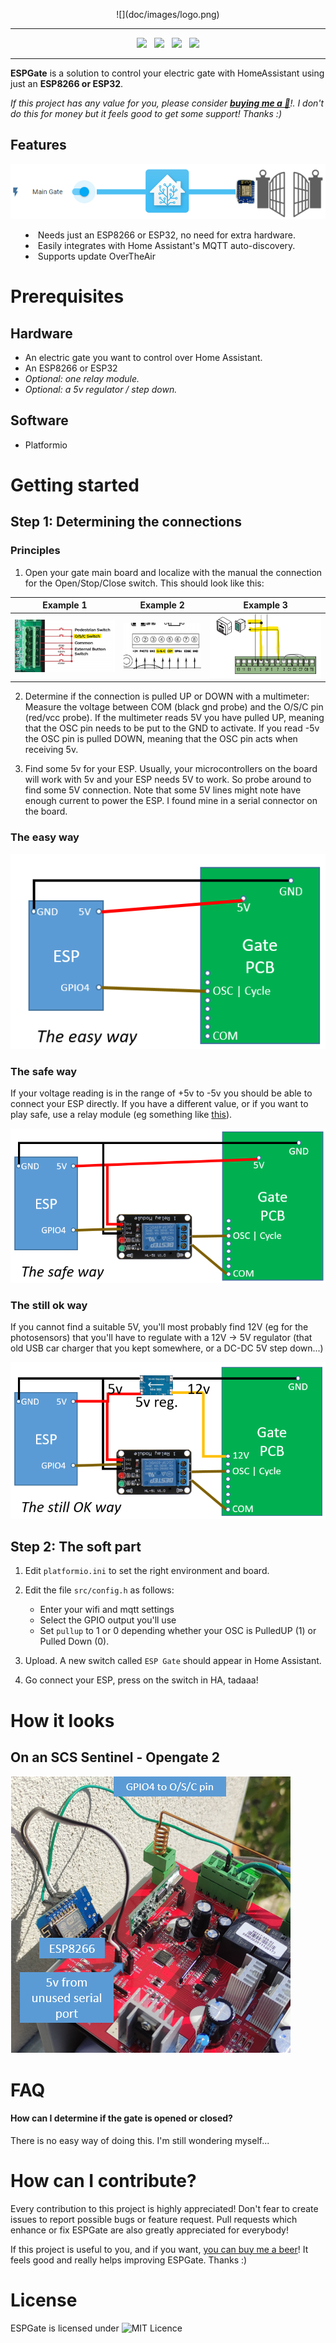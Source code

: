 <p align="center">
![](doc/images/logo.png)
</p>
<hr/>

<p align="center">
<a href="https://travis-ci.com/raomin/ESPGate"><img src="https://img.shields.io/travis/com/raomin/ESPGate?style=for-the-badge" /></a>
&nbsp;
<img src="https://img.shields.io/github/last-commit/raomin/ESPGate?style=for-the-badge" />
&nbsp;
<img src="https://img.shields.io/github/license/raomin/ESPGate?style=for-the-badge" />
&nbsp;
<a href="https://www.buymeacoffee.com/raomin" target="_blank"><img src="https://img.shields.io/badge/Buy%20me%20a%20beer-%245-orange?style=for-the-badge&logo=buy-me-a-beer" /></a>
</p>

<hr/>

<p><b>ESPGate</b> is a solution to control your electric gate with HomeAssistant using just an <b>ESP8266 or ESP32</b>.</p>

_If this project has any value for you, please consider <b>[buying me a 🍺](https://www.buymeacoffee.com/raomin)</b>!. I don't do this for money but it feels good to get some support! Thanks :)_ 

## Features
![](doc/images/schema.png)

  <ul style="list-style-position: inside;">
    <li>Needs just an ESP8266 or ESP32, no need for extra hardware.</li>
    <li>Easily integrates with Home Assistant's MQTT auto-discovery.</li>
    <li>Supports update OverTheAir</li>
</ul>

# Prerequisites

## Hardware

- An electric gate you want to control over Home Assistant.
- An ESP8266 or ESP32
- *Optional: one relay module.*
- *Optional: a 5v regulator / step down.*

## Software

- Platformio

# Getting started

## Step 1: Determining the connections

### Principles
1. Open your gate main board and localize with the manual the connection for the Open/Stop/Close switch. This should look like this:

Example 1             |  Example 2          |  Example 3
:-------------------------:|:-------------------------:|:-------------------------:
![](doc/images/ex1.png) | ![](doc/images/ex2.png) | ![](doc/images/ex3.png) 

2. Determine if the connection is pulled UP or DOWN with a multimeter: Measure the voltage between COM (black gnd probe) and the O/S/C pin (red/vcc probe). If the multimeter reads 5V you have pulled UP, meaning that the OSC pin needs to be put to the GND to activate. If you read -5v the OSC pin is pulled DOWN, meaning that the OSC pin acts when receiving 5v.

3. Find some 5v for your ESP. Usually, your microcontrollers on the board will work with 5v and your ESP needs 5V to work. So probe around to find some 5V connection. Note that some 5V lines might note have enough current to power the ESP. I found mine in a serial connector on the board. 

### The easy way

![](doc/images/easy.png)

### The safe way

If your voltage reading is in the range of +5v to -5v you should be able to connect your ESP directly. If you have a different value, or if you want to play safe, use a relay module (eg something like [this](https://www.aliexpress.com/item/1005001567474787.html)).

![](doc/images/safe.png)

### The still ok way

If you cannot find a suitable 5V, you'll most probably find 12V (eg for the photosensors) that you'll have to regulate with a 12V -> 5V regulator (that old USB car charger that you kept somewhere, or a DC-DC 5V step down...) 

![](doc/images/ok.png)

## Step 2: The soft part

1. Edit `platformio.ini` to set the right environment and board.

2. Edit the file `src/config.h` as follows:
    - Enter your wifi and mqtt settings
    - Select the GPIO output you'll use
    - Set `pullup` to 1 or 0 depending whether your OSC is PulledUP (1) or Pulled Down (0).

3. Upload. A new switch called `ESP Gate` should appear in Home Assistant.

4. Go connect your ESP, press on the switch in HA, tadaaa!

# How it looks

## On an SCS Sentinel - Opengate 2

![](doc/images/setup.png)

# FAQ

#### How can I determine if the gate is opened or closed?

There is no easy way of doing this. I'm still wondering myself...

# How can I contribute?

Every contribution to this project is highly appreciated! Don't fear to create issues to report possible bugs or feature request. Pull requests which enhance or fix ESPGate are also greatly appreciated for everybody!

If this project is useful to you, and if you want, [you can buy me a beer](https://www.buymeacoffee.com/raomin)! It feels good and really helps improving ESPGate. Thanks :)

# License
ESPGate is licensed under ![MIT Licence](https://img.shields.io/github/license/raomin/ESPGate.svg?style=for-the-badge)
